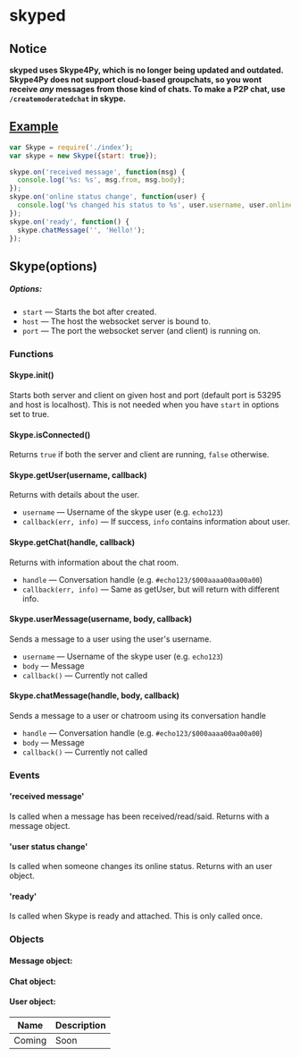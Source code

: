 # skyped

## Notice

**skyped uses Skype4Py, which is no longer being updated and outdated. Skype4Py does not support cloud-based groupchats, so you wont receive *any* messages from those kind of chats. To make a P2P chat, use `/createmoderatedchat` in skype.**

## [Example](https://github.com/netraameht/node-skyped/blob/master/example.js)

```javascript
var Skype = require('./index');
var skype = new Skype({start: true});

skype.on('received message', function(msg) {
  console.log('%s: %s', msg.from, msg.body);
});
skype.on('online status change', function(user) {
  console.log('%s changed his status to %s', user.username, user.onlineStatus);
});
skype.on('ready', function() {
  skype.chatMessage('', 'Hello!');
});
```

## Skype(options)

##### Options:
* `start` — Starts the bot after created.
* `host` — The host the websocket server is bound to.
* `port` — The port the websocket server (and client) is running on.

### Functions

#### Skype.init()

Starts both server and client on given host and port (default port is 53295 and host is localhost). This is not needed when you have `start` in options set to true.

#### Skype.isConnected()

Returns `true` if both the server and client are running, `false` otherwise.

#### Skype.getUser(username, callback)

Returns with details about the user.

* `username` — Username of the skype user (e.g. `echo123`)
* `callback(err, info)` — If success, `info` contains information about user.

#### Skype.getChat(handle, callback)

Returns with information about the chat room.

* `handle` — Conversation handle (e.g. `#echo123/$000aaaa00aa00a00`)
* `callback(err, info)` — Same as getUser, but will return with different info.

#### Skype.userMessage(username, body, callback)

Sends a message to a user using the user's username.

* `username` — Username of the skype user (e.g. `echo123`)
* `body` — Message
* `callback()` — Currently not called

#### Skype.chatMessage(handle, body, callback)

Sends a message to a user or chatroom using its conversation handle

* `handle` — Conversation handle (e.g. `#echo123/$000aaaa00aa00a00`)
* `body` — Message
* `callback()` — Currently not called

### Events

#### 'received message'

Is called when a message has been received/read/said. Returns with a message object.

#### 'user status change'

Is called when someone changes its online status. Returns with an user object.

#### 'ready'

Is called when Skype is ready and attached. This is only called once.

### Objects

#### Message object:

#### Chat object:

#### User object:

| Name | Description | 
| ---- | ----------- |
| Coming | Soon |
